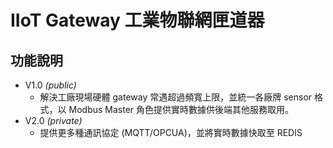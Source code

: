 # IIoT Gateway 工業物聯網匣道器

## 功能說明

  - V1.0 *(public)*
    - 解決工廠現場硬體 gateway 常遇超過頻寬上限，並統一各廠牌 sensor 格式，以 Modbus Master 角色提供實時數據供後端其他服務取用。
  - V2.0 *(private)*
    - 提供更多種通訊協定 (MQTT/OPCUA)，並將實時數據快取至 REDIS
